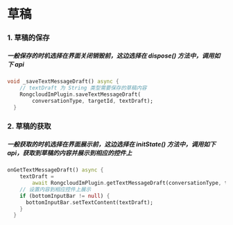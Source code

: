 #  草稿


### 1. 草稿的保存
##### 一般保存的时机选择在界面关闭销毁前，这边选择在 dispose() 方法中，调用如下 api
```dart
void _saveTextMessageDraft() async {
    // textDraft 为 String 类型需要保存的草稿内容
    RongcloudImPlugin.saveTextMessageDraft(
        conversationType, targetId, textDraft);
  }
```

### 2. 草稿的获取
##### 一般获取的时机选择在界面展示前，这边选择在 initState() 方法中，调用如下 api，获取到草稿的内容并展示到相应的控件上

```dart
onGetTextMessageDraft() async {
    textDraft =
        await RongcloudImPlugin.getTextMessageDraft(conversationType, targetId);
    // 设置内容到相应控件上展示
    if (bottomInputBar != null) {
      bottomInputBar.setTextContent(textDraft);
    }
  }
```


